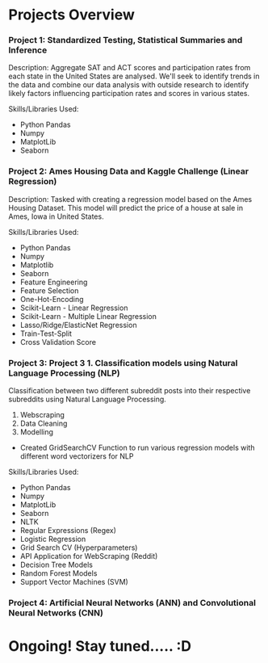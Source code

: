 # Projects Overview

### Project 1: Standardized Testing, Statistical Summaries and Inference 

Description: Aggregate SAT and ACT scores and participation rates from each state in the United States are analysed.
We'll seek to identify trends in the data and combine our data analysis with outside research to identify likely factors influencing participation rates and scores in various states.

Skills/Libraries Used: 
- Python Pandas
- Numpy
- MatplotLib
- Seaborn

### Project 2: Ames Housing Data and Kaggle Challenge (Linear Regression)

Description: Tasked with creating a regression model based on the Ames Housing Dataset. 
This model will predict the price of a house at sale in Ames, Iowa in United States.

Skills/Libraries Used:
- Python Pandas
- Numpy
- Matplotlib
- Seaborn
- Feature Engineering
- Feature Selection
- One-Hot-Encoding
- Scikit-Learn - Linear Regression
- Scikit-Learn - Multiple Linear Regression
- Lasso/Ridge/ElasticNet Regression
- Train-Test-Split
- Cross Validation Score

### Project 3: Project 3 1. Classification models using Natural Language Processing (NLP)

Classification between two different subreddit posts into their respective subreddits using Natural Language Processing. 

1. Webscraping
2. Data Cleaning
3. Modelling 
  - Created GridSearchCV Function to run various regression models with different word vectorizers for NLP

Skills/Libraries Used: 
- Python Pandas
- Numpy
- MatplotLib
- Seaborn
- NLTK
- Regular Expressions (Regex)
- Logistic Regression
- Grid Search CV (Hyperparameters)
- API Application for WebScraping (Reddit)
- Decision Tree Models
- Random Forest Models
- Support Vector Machines (SVM)

### Project 4: Artificial Neural Networks (ANN) and Convolutional Neural Networks (CNN) ###

# Ongoing! Stay tuned..... :D
